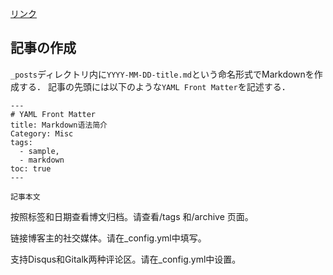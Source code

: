 
[リンク](https://nitou-kanazawa.github.io/Notebook/)


## 記事の作成

`_posts`ディレクトリ内に`YYYY-MM-DD-title.md`という命名形式でMarkdownを作成する．
記事の先頭には以下のような`YAML Front Matter`を記述する．

```
---
# YAML Front Matter
title: Markdown语法简介
Category: Misc
tags: 
  - sample, 
  - markdown
toc: true
---

記事本文
```

按照标签和日期查看博文归档。请查看/tags 和/archive 页面。

链接博客主的社交媒体。请在_config.yml中填写。

支持Disqus和Gitalk两种评论区。请在_config.yml中设置。
